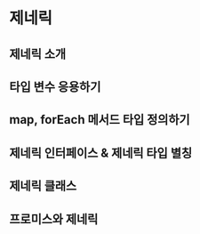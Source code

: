 # 제네릭
## 제네릭 소개
## 타입 변수 응용하기
## map, forEach 메서드 타입 정의하기
## 제네릭 인터페이스 & 제네릭 타입 별칭
## 제네릭 클래스
## 프로미스와 제네릭